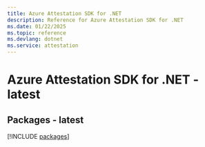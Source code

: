```yaml
---
title: Azure Attestation SDK for .NET
description: Reference for Azure Attestation SDK for .NET
ms.date: 01/22/2025
ms.topic: reference
ms.devlang: dotnet
ms.service: attestation
---
```

# Azure Attestation SDK for .NET - latest
## Packages - latest
[!INCLUDE [packages](attestation-index.md)]